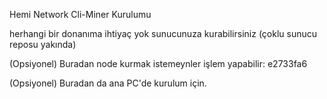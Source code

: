 Hemi Network Cli-Miner Kurulumu

herhangi bir donanıma ihtiyaç yok sunucunuza kurabilirsiniz (çoklu sunucu reposu yakında)

(Opsiyonel) Buradan node kurmak istemeynler işlem yapabilir: e2733fa6

(Opsiyonel) Buradan da ana PC'de kurulum için.
